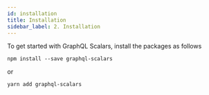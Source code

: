 ```yaml
---
id: installation
title: Installation
sidebar_label: 2. Installation
---
```


To get started with GraphQL Scalars, install the packages as follows

`npm install --save graphql-scalars`

or

`yarn add graphql-scalars`
